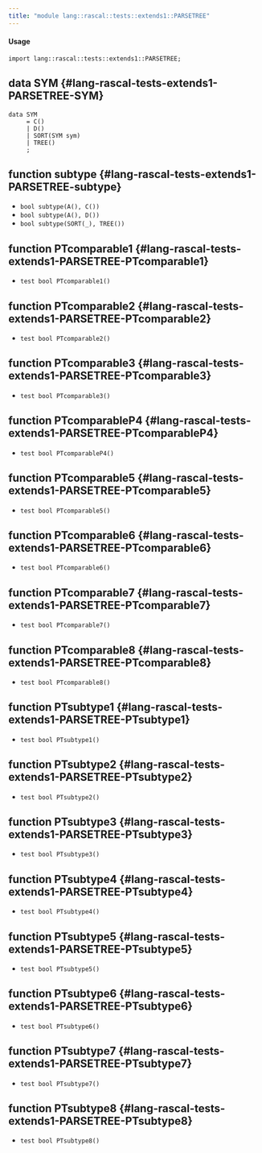 ```yaml
---
title: "module lang::rascal::tests::extends1::PARSETREE"
---
```


#### Usage

`import lang::rascal::tests::extends1::PARSETREE;`


## data SYM {#lang-rascal-tests-extends1-PARSETREE-SYM}

```rascal
data SYM  
     = C()
     | D()
     | SORT(SYM sym)
     | TREE()
     ;
```

## function subtype {#lang-rascal-tests-extends1-PARSETREE-subtype}

* ``bool subtype(A(), C())``
* ``bool subtype(A(), D())``
* ``bool subtype(SORT(_), TREE())``

## function PTcomparable1 {#lang-rascal-tests-extends1-PARSETREE-PTcomparable1}

* ``test bool PTcomparable1()``

## function PTcomparable2 {#lang-rascal-tests-extends1-PARSETREE-PTcomparable2}

* ``test bool PTcomparable2()``

## function PTcomparable3 {#lang-rascal-tests-extends1-PARSETREE-PTcomparable3}

* ``test bool PTcomparable3()``

## function PTcomparableP4 {#lang-rascal-tests-extends1-PARSETREE-PTcomparableP4}

* ``test bool PTcomparableP4()``

## function PTcomparable5 {#lang-rascal-tests-extends1-PARSETREE-PTcomparable5}

* ``test bool PTcomparable5()``

## function PTcomparable6 {#lang-rascal-tests-extends1-PARSETREE-PTcomparable6}

* ``test bool PTcomparable6()``

## function PTcomparable7 {#lang-rascal-tests-extends1-PARSETREE-PTcomparable7}

* ``test bool PTcomparable7()``

## function PTcomparable8 {#lang-rascal-tests-extends1-PARSETREE-PTcomparable8}

* ``test bool PTcomparable8()``

## function PTsubtype1 {#lang-rascal-tests-extends1-PARSETREE-PTsubtype1}

* ``test bool PTsubtype1()``

## function PTsubtype2 {#lang-rascal-tests-extends1-PARSETREE-PTsubtype2}

* ``test bool PTsubtype2()``

## function PTsubtype3 {#lang-rascal-tests-extends1-PARSETREE-PTsubtype3}

* ``test bool PTsubtype3()``

## function PTsubtype4 {#lang-rascal-tests-extends1-PARSETREE-PTsubtype4}

* ``test bool PTsubtype4()``

## function PTsubtype5 {#lang-rascal-tests-extends1-PARSETREE-PTsubtype5}

* ``test bool PTsubtype5()``

## function PTsubtype6 {#lang-rascal-tests-extends1-PARSETREE-PTsubtype6}

* ``test bool PTsubtype6()``

## function PTsubtype7 {#lang-rascal-tests-extends1-PARSETREE-PTsubtype7}

* ``test bool PTsubtype7()``

## function PTsubtype8 {#lang-rascal-tests-extends1-PARSETREE-PTsubtype8}

* ``test bool PTsubtype8()``

